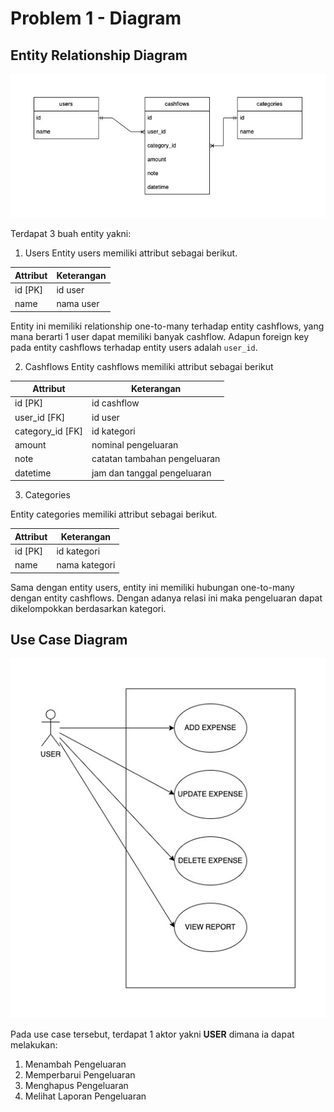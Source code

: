 # Problem 1 - Diagram
## Entity Relationship Diagram
![Entity Relationship Diagram](./resources/diagram-ERD.jpg)

Terdapat 3 buah entity yakni:
1. Users
Entity users memiliki attribut sebagai berikut.

| Attribut | Keterangan |
| ----------- | ----------- |
| id [PK] | id user |
| name | nama user |

Entity ini memiliki relationship one-to-many terhadap entity cashflows, yang mana berarti 1 user dapat memiliki banyak cashflow. Adapun foreign key pada entity cashflows terhadap entity users adalah `user_id`.

2. Cashflows
Entity cashflows memiliki attribut sebagai berikut

| Attribut | Keterangan |
| ----------- | ----------- |
| id [PK] | id cashflow |
| user_id [FK] | id user |
| category_id [FK] | id kategori |
| amount | nominal pengeluaran |
| note | catatan tambahan pengeluaran |
| datetime | jam dan tanggal pengeluaran |

3. Categories

Entity categories memiliki attribut sebagai berikut.

| Attribut | Keterangan |
| ----------- | ----------- |
| id [PK] | id kategori |
| name | nama kategori |

Sama dengan entity users, entity ini memiliki hubungan one-to-many dengan entity cashflows. Dengan adanya relasi ini maka pengeluaran dapat dikelompokkan berdasarkan kategori.


## Use Case Diagram
![Use Case Diagram](./resources/diagram-USE_CASE.jpg)

Pada use case tersebut, terdapat 1 aktor yakni **USER** dimana ia dapat melakukan:
1. Menambah Pengeluaran
2. Memperbarui Pengeluaran
3. Menghapus Pengeluaran
4. Melihat Laporan Pengeluaran
